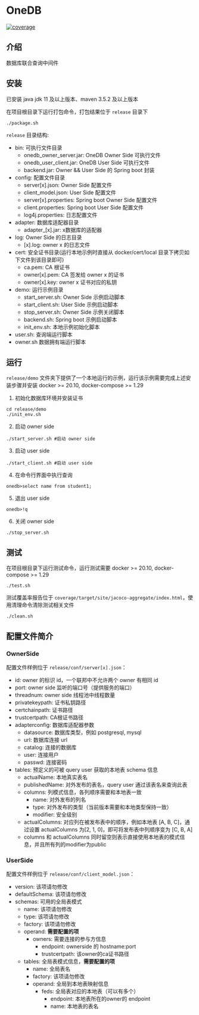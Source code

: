 # OneDB

[![coverage](https://gitlab.hufudb.com/pxc/onedb/badges/master/coverage.svg)](https://gitlab.hufudb.com/pxc/onedb)

## 介绍
数据库联合查询中间件

## 安装
已安装 java jdk 11 及以上版本、maven 3.5.2 及以上版本

在项目根目录下运行打包命令，打包结果位于 `release` 目录下

```
./package.sh
```

`release` 目录结构:

- bin: 可执行文件目录
    - onedb_owner_server.jar: OneDB Owner Side 可执行文件
    - onedb_user_client.jar: OneDB User Side 可执行文件
    - backend.jar: Owner && User Side 的 Spring boot 封装
- config: 配置文件目录
    - server[x].json: Owner Side 配置文件
    - client_model.json: User Side 配置文件
    - server[x].properties: Spring boot Owner Side 配置文件
    - client.properties: Spring boot User Side 配置文件
    - log4j.properties: 日志配置文件
- adapter: 数据库适配器目录
    - adapter_[x].jar: x数据库的适配器
- log: Owner Side 的日志目录
    - [x].log: owner x 的日志文件
- cert: 安全证书目录(运行本地示例时直接从 docker/cert/local 目录下拷贝如下文件到该目录即可)
    - ca.pem: CA 根证书
    - owner[x].pem: CA 签发给 owner x 的证书
    - owner[x].key: owner x 证书对应的私钥
- demo: 运行示例目录
    - start_server.sh: Owner Side 示例启动脚本
    - start_client.sh: User Side 示例启动脚本
    - stop_server.sh: Owner Side 示例关闭脚本
    - backend.sh: Spring boot 示例启动脚本
    - init_env.sh: 本地示例初始化脚本
- user.sh: 查询端运行脚本
- owner.sh 数据拥有端运行脚本

## 运行
`release/demo` 文件夹下提供了一个本地运行的示例，运行该示例需要完成上述安装步骤并安装 docker >= 20.10, docker-compose >= 1.29

1. 初始化数据库环境并安装证书
```
cd release/demo
./init_env.sh
```
2. 启动 owner side

```
./start_server.sh #启动 owner side
```

3. 启动 user side

```
./start_client.sh #启动 user side
```

4. 在命令行界面中执行查询
```
onedb>select name from student1;
```

5. 退出 user side
```
onedb>!q
```
6. 关闭 owner side
```
./stop_server.sh
```

## 测试

在项目根目录下运行测试命令，运行测试需要 docker >= 20.10, docker-compose >= 1.29

```
./test.sh
```

测试覆盖率报告位于 `coverage/target/site/jacoco-aggregate/index.html`，使用清理命令清除测试相关文件

```
./clean.sh
```

## 配置文件简介

### OwnerSide

配置文件样例位于 `release/conf/server[x].json`：
- id: owner 的标识 id，一个联邦中不允许两个 owner 有相同 id
- port: owner side 监听的端口号（提供服务的端口）
- threadnum: owner side 线程池中线程数量
- privatekeypath: 证书私钥路径
- certchainpath: 证书路径
- trustcertpath: CA根证书路径
- adapterconfig: 数据库适配器参数
    - datasource: 数据库类型，例如 postgresql, mysql
    - url: 数据库连接 url
    - catalog: 连接的数据库
    - user: 连接用户
    - passwd: 连接密码
- tables: 预定义的可被 query user 获取的本地表 schema 信息
    - actualName: 本地真实表名
    - publishedName: 对外发布的表名，query user 通过该表名来查询此表
    - columns: 列模式信息，各列顺序需要和本地表一致
        - name: 对外发布的列名
        - type: 对外发布的类型（当前版本需要和本地类型保持一致）
        - modifier: 安全级别
    - actualColumns: 对应列在被发布表中的顺序，例如本地表 [A, B, C]，通过设置 actualColumns 为[2, 1, 0]，即可将发布表中列顺序变为 [C, B, A]
    - columns 和 actualColumns 同时留空则表示直接使用本地表的模式信息，并且所有列的modifier为public


### UserSide

配置文件样例位于 `release/conf/client_model.json`：
- version: 该项请勿修改
- defaultSchema: 该项请勿修改
- schemas: 可用的全局表模式
    - name: 该项请勿修改
    - type: 该项请勿修改
    - factory: 该项请勿修改
    - operand: **需要配置的项**
        - owners: 需要连接的参与方信息
            - endpoint: ownerside 的 hostname:port
            - trustcertpath: 该owner的ca证书路径
    - tables: 全局表模式信息，**需要配置的项**
        - name: 全局表名
        - factory: 该项请勿修改
        - operand: 全局到本地表映射信息
            - feds: 全局表对应的本地表（可以有多个）
                - endpoint: 本地表所在的owner的 endpoint
                - name: 本地表的表名
